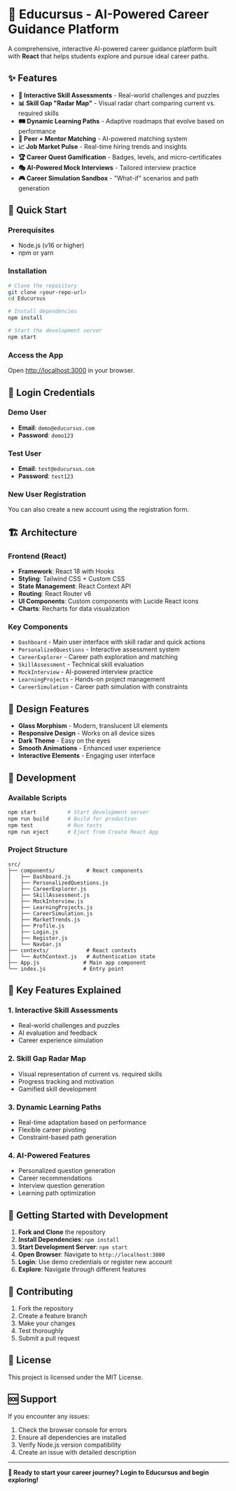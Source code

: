 # 🚀 Educursus - AI-Powered Career Guidance Platform

A comprehensive, interactive AI-powered career guidance platform built with **React** that helps students explore and pursue ideal career paths.

## ✨ **Features**

- **🎯 Interactive Skill Assessments** - Real-world challenges and puzzles
- **📊 Skill Gap "Radar Map"** - Visual radar chart comparing current vs. required skills
- **🛤️ Dynamic Learning Paths** - Adaptive roadmaps that evolve based on performance
- **🤝 Peer + Mentor Matching** - AI-powered matching system
- **📈 Job Market Pulse** - Real-time hiring trends and insights
- **🏆 Career Quest Gamification** - Badges, levels, and micro-certificates
- **🎭 AI-Powered Mock Interviews** - Tailored interview practice
- **🎮 Career Simulation Sandbox** - "What-if" scenarios and path generation

## 🚀 **Quick Start**

### **Prerequisites**
- Node.js (v16 or higher)
- npm or yarn

### **Installation**
```bash
# Clone the repository
git clone <your-repo-url>
cd Educursus

# Install dependencies
npm install

# Start the development server
npm start
```

### **Access the App**
Open [http://localhost:3000](http://localhost:3000) in your browser.

## 🔐 **Login Credentials**

### **Demo User**
- **Email**: `demo@educursus.com`
- **Password**: `demo123`

### **Test User**
- **Email**: `test@educursus.com`
- **Password**: `test123`

### **New User Registration**
You can also create a new account using the registration form.

## 🏗️ **Architecture**

### **Frontend (React)**
- **Framework**: React 18 with Hooks
- **Styling**: Tailwind CSS + Custom CSS
- **State Management**: React Context API
- **Routing**: React Router v6
- **UI Components**: Custom components with Lucide React icons
- **Charts**: Recharts for data visualization

### **Key Components**
- `Dashboard` - Main user interface with skill radar and quick actions
- `PersonalizedQuestions` - Interactive assessment system
- `CareerExplorer` - Career path exploration and matching
- `SkillAssessment` - Technical skill evaluation
- `MockInterview` - AI-powered interview practice
- `LearningProjects` - Hands-on project management
- `CareerSimulation` - Career path simulation with constraints

## 🎨 **Design Features**

- **Glass Morphism** - Modern, translucent UI elements
- **Responsive Design** - Works on all device sizes
- **Dark Theme** - Easy on the eyes
- **Smooth Animations** - Enhanced user experience
- **Interactive Elements** - Engaging user interface

## 🔧 **Development**

### **Available Scripts**
```bash
npm start          # Start development server
npm run build      # Build for production
npm test           # Run tests
npm run eject      # Eject from Create React App
```

### **Project Structure**
```
src/
├── components/          # React components
│   ├── Dashboard.js
│   ├── PersonalizedQuestions.js
│   ├── CareerExplorer.js
│   ├── SkillAssessment.js
│   ├── MockInterview.js
│   ├── LearningProjects.js
│   ├── CareerSimulation.js
│   ├── MarketTrends.js
│   ├── Profile.js
│   ├── Login.js
│   ├── Register.js
│   └── Navbar.js
├── contexts/            # React contexts
│   └── AuthContext.js   # Authentication state
├── App.js              # Main app component
└── index.js            # Entry point
```

## 🌟 **Key Features Explained**

### **1. Interactive Skill Assessments**
- Real-world challenges and puzzles
- AI evaluation and feedback
- Career experience simulation

### **2. Skill Gap Radar Map**
- Visual representation of current vs. required skills
- Progress tracking and motivation
- Gamified skill development

### **3. Dynamic Learning Paths**
- Real-time adaptation based on performance
- Flexible career pivoting
- Constraint-based path generation

### **4. AI-Powered Features**
- Personalized question generation
- Career recommendations
- Interview question generation
- Learning path optimization

## 🚀 **Getting Started with Development**

1. **Fork and Clone** the repository
2. **Install Dependencies**: `npm install`
3. **Start Development Server**: `npm start`
4. **Open Browser**: Navigate to `http://localhost:3000`
5. **Login**: Use demo credentials or register new account
6. **Explore**: Navigate through different features

## 🤝 **Contributing**

1. Fork the repository
2. Create a feature branch
3. Make your changes
4. Test thoroughly
5. Submit a pull request

## 📝 **License**

This project is licensed under the MIT License.

## 🆘 **Support**

If you encounter any issues:
1. Check the browser console for errors
2. Ensure all dependencies are installed
3. Verify Node.js version compatibility
4. Create an issue with detailed description

---

**🎯 Ready to start your career journey? Login to Educursus and begin exploring!**

